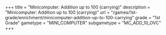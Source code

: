 +++
title = "Minicomputer: Addition up to 100 (carrying)"
description = "Minicomputer: Addition up to 100 (carrying)"
url = "/games/1st-grade/enrichment/minicomputer-addition-up-to-100-carrying"
grade = "1st Grade"
gametype = "MINI_COMPUTER"
subgametype = "MC_ADD_10_OVC"
+++